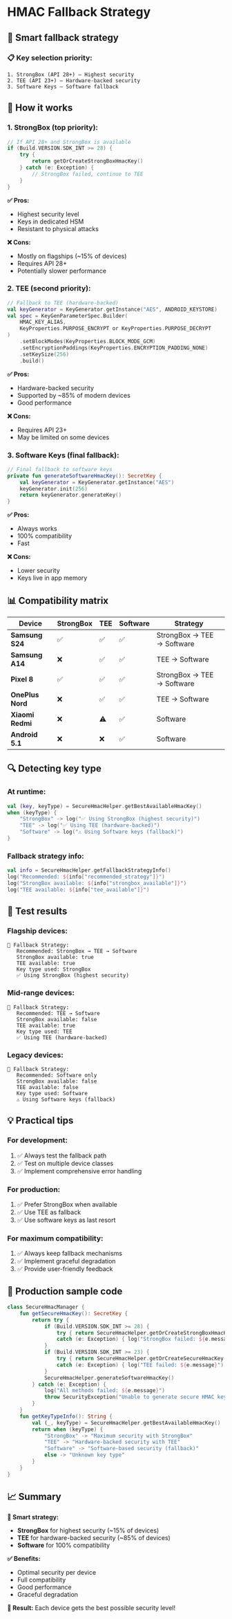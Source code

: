 # HMAC Fallback Strategy

## 🎯 Smart fallback strategy

### **📋 Key selection priority:**

```
1. StrongBox (API 28+) — Highest security
2. TEE (API 23+) — Hardware-backed security
3. Software Keys — Software fallback
```

## 🔄 How it works

### **1. StrongBox (top priority):**
```kotlin
// If API 28+ and StrongBox is available
if (Build.VERSION.SDK_INT >= 28) {
    try {
        return getOrCreateStrongBoxHmacKey()
    } catch (e: Exception) {
        // StrongBox failed, continue to TEE
    }
}
```

**✅ Pros:**
- Highest security level
- Keys in dedicated HSM
- Resistant to physical attacks

**❌ Cons:**
- Mostly on flagships (~15% of devices)
- Requires API 28+
- Potentially slower performance

### **2. TEE (second priority):**
```kotlin
// Fallback to TEE (hardware-backed)
val keyGenerator = KeyGenerator.getInstance("AES", ANDROID_KEYSTORE)
val spec = KeyGenParameterSpec.Builder(
    HMAC_KEY_ALIAS,
    KeyProperties.PURPOSE_ENCRYPT or KeyProperties.PURPOSE_DECRYPT
)
    .setBlockModes(KeyProperties.BLOCK_MODE_GCM)
    .setEncryptionPaddings(KeyProperties.ENCRYPTION_PADDING_NONE)
    .setKeySize(256)
    .build()
```

**✅ Pros:**
- Hardware-backed security
- Supported by ~85% of modern devices
- Good performance

**❌ Cons:**
- Requires API 23+
- May be limited on some devices

### **3. Software Keys (final fallback):**
```kotlin
// Final fallback to software keys
private fun generateSoftwareHmacKey(): SecretKey {
    val keyGenerator = KeyGenerator.getInstance("AES")
    keyGenerator.init(256)
    return keyGenerator.generateKey()
}
```

**✅ Pros:**
- Always works
- 100% compatibility
- Fast

**❌ Cons:**
- Lower security
- Keys live in app memory

## 📊 Compatibility matrix

| Device | StrongBox | TEE | Software | Strategy |
|--------|-----------|-----|----------|----------|
| **Samsung S24** | ✅ | ✅ | ✅ | StrongBox → TEE → Software |
| **Samsung A14** | ❌ | ✅ | ✅ | TEE → Software |
| **Pixel 8** | ✅ | ✅ | ✅ | StrongBox → TEE → Software |
| **OnePlus Nord** | ❌ | ✅ | ✅ | TEE → Software |
| **Xiaomi Redmi** | ❌ | ⚠️ | ✅ | Software |
| **Android 5.1** | ❌ | ❌ | ✅ | Software |

## 🔍 Detecting key type

### **At runtime:**
```kotlin
val (key, keyType) = SecureHmacHelper.getBestAvailableHmacKey()
when (keyType) {
    "StrongBox" -> log("✅ Using StrongBox (highest security)")
    "TEE" -> log("✅ Using TEE (hardware-backed)")
    "Software" -> log("⚠️ Using Software keys (fallback)")
}
```

### **Fallback strategy info:**
```kotlin
val info = SecureHmacHelper.getFallbackStrategyInfo()
log("Recommended: ${info["recommended_strategy"]}")
log("StrongBox available: ${info["strongbox_available"]}")
log("TEE available: ${info["tee_available"]}")
```

## 🎯 Test results

### **Flagship devices:**
```
🔄 Fallback Strategy:
   Recommended: StrongBox → TEE → Software
   StrongBox available: true
   TEE available: true
   Key type used: StrongBox
   ✅ Using StrongBox (highest security)
```

### **Mid-range devices:**
```
🔄 Fallback Strategy:
   Recommended: TEE → Software
   StrongBox available: false
   TEE available: true
   Key type used: TEE
   ✅ Using TEE (hardware-backed)
```

### **Legacy devices:**
```
🔄 Fallback Strategy:
   Recommended: Software only
   StrongBox available: false
   TEE available: false
   Key type used: Software
   ⚠️ Using Software keys (fallback)
```

## 💡 Practical tips

### **For development:**
1. ✅ Always test the fallback path
2. ✅ Test on multiple device classes
3. ✅ Implement comprehensive error handling

### **For production:**
1. ✅ Prefer StrongBox when available
2. ✅ Use TEE as fallback
3. ✅ Use software keys as last resort

### **For maximum compatibility:**
1. ✅ Always keep fallback mechanisms
2. ✅ Implement graceful degradation
3. ✅ Provide user-friendly feedback

## 🔧 Production sample code
```kotlin
class SecureHmacManager {
    fun getSecureHmacKey(): SecretKey {
        return try {
            if (Build.VERSION.SDK_INT >= 28) {
                try { return SecureHmacHelper.getOrCreateStrongBoxHmacKey() }
                catch (e: Exception) { log("StrongBox failed: ${e.message}") }
            }
            if (Build.VERSION.SDK_INT >= 23) {
                try { return SecureHmacHelper.getOrCreateSecureHmacKey() }
                catch (e: Exception) { log("TEE failed: ${e.message}") }
            }
            SecureHmacHelper.generateSoftwareHmacKey()
        } catch (e: Exception) {
            log("All methods failed: ${e.message}")
            throw SecurityException("Unable to generate secure HMAC key")
        }
    }
    fun getKeyTypeInfo(): String {
        val (_, keyType) = SecureHmacHelper.getBestAvailableHmacKey()
        return when (keyType) {
            "StrongBox" -> "Maximum security with StrongBox"
            "TEE" -> "Hardware-backed security with TEE"
            "Software" -> "Software-based security (fallback)"
            else -> "Unknown key type"
        }
    }
}
```

## 📈 Summary

**🎯 Smart strategy:**
- **StrongBox** for highest security (~15% of devices)
- **TEE** for hardware-backed security (~85% of devices)
- **Software** for 100% compatibility

**✅ Benefits:**
- Optimal security per device
- Full compatibility
- Good performance
- Graceful degradation

**🚀 Result:** Each device gets the best possible security level!
